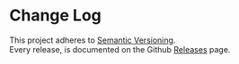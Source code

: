 # Change Log

This project adheres to [Semantic Versioning](http://semver.org/).  
Every release, is documented on the Github [Releases](https://github.com/geowarin/electron-hot-loader/releases) page.